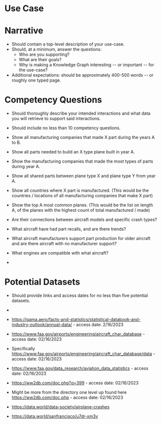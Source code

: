 # Use Case 

# Narrative 

* Should contain a top-level description of your use-case.<br>
* Should, at a minimum, answer the questions:<br>
  * Who are you supporting?<br>
  * What are their goals?<br>
  * Why is making a Knowledge Graph interesting -- or important -- for the use-case?<br>   
* Additional expectations: should be approximately 400-500 words -- or roughly one typed page.<br> 

# Competency Questions

* Should thoroughly describe your intended interactions and what data you will retrieve to support said interactions.<br>
* Should include no less than 10 competency questions.<br>

* Show all manufacturing companies that made X part during the years A to B.
* Show all parts needed to build an X type plane built in year A.
* Show the manufacturing companies that made the most types of parts during year A.
* Show all shared parts between plane type X and plane type Y from year A.
* Show all countries where X part is manufactured. (This would be the countries / locations of all manufacturing companies that make X part)
* Show the top A most common planes. (This would be the list on length A, of the planes with the highest count of total manufactured / made)  
* Are their connections between aircraft models and specific crash types?
* What aircraft have had part recalls, and are there trends?
* What aircraft manufacturers support part production for older aircraft and are there aircraft with no manufacturer support?
* What engines are compatible with what aircraft?
*

# Potential Datasets

* Should provide links and access dates for no less than five potential datasets.<br>
*

* https://gama.aero/facts-and-statistics/statistical-databook-and-industry-outlook/annual-data/ - access date: 2/16/2023<br>
* https://www.faa.gov/airports/engineering/aircraft_char_database - access date: 02/16/2023<br>
 * Specifically https://www.faa.gov/airports/engineering/aircraft_char_database/data - access date: 02/16/2023<br>  
* https://www.faa.gov/data_research/aviation_data_statistics - access date: 02/16/2023<br>
* https://ww2db.com/doc.php?q=399 - access date: 02/16/2023<br>
* Might be more from the directory one level up found here https://ww2db.com/doc.php - access date: 02/16/2023<br> 
* https://data.world/data-society/airplane-crashes
* https://data.world/sanfrancisco/u7dr-xm3v
